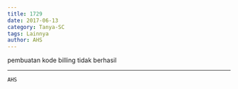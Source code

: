 ```yaml
---
title: 1729
date: 2017-06-13
category: Tanya-SC
tags: Lainnya
author: AHS
---
```


pembuatan kode billing tidak berhasil

---



`AHS`
